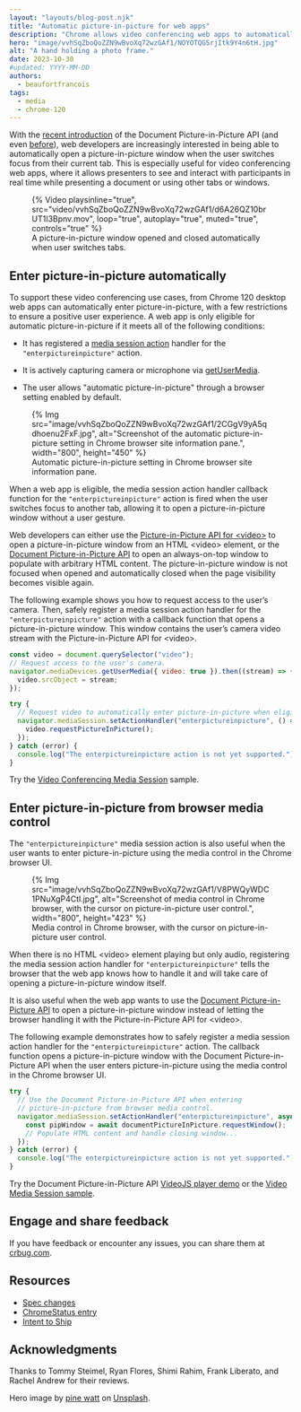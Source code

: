 ```yaml
---
layout: "layouts/blog-post.njk"
title: "Automatic picture-in-picture for web apps"
description: "Chrome allows video conferencing web apps to automatically enter picture-in-picture."
hero: "image/vvhSqZboQoZZN9wBvoXq72wzGAf1/NOYOTQG5rjItk9Y4n6tH.jpg"
alt: "A hand holding a photo frame."
date: 2023-10-30
#updated: YYYY-MM-DD
authors:
  - beaufortfrancois
tags:
  - media
  - chrome-120
---
```


With the [recent introduction](/blog/the-future-of-picture-in-picture/) of the Document Picture-in-Picture API (and even [before](/blog/media-updates-in-chrome-73/#auto-pip)), web developers are increasingly interested in being able to automatically open a picture-in-picture window when the user switches focus from their current tab. This is especially useful for video conferencing web apps, where it allows presenters to see and interact with participants in real time while presenting a document or using other tabs or windows.

<figure>
  {% Video
    playsinline="true",
    src="video/vvhSqZboQoZZN9wBvoXq72wzGAf1/d6A26QZ10brUT1I3Bpnv.mov",
    loop="true",
    autoplay="true",
    muted="true",
    controls="true"
  %}
  <figcaption>A picture-in-picture window opened and closed automatically when user switches tabs.</figcaption>
</figure>

## Enter picture-in-picture automatically

To support these video conferencing use cases, from Chrome 120 desktop web apps can automatically enter picture-in-picture, with a few restrictions to ensure a positive user experience. A web app is only eligible for automatic picture-in-picture if it meets all of the following conditions:

- It has registered a [media session action](https://www.w3.org/TR/mediasession/#ref-for-enumdef-mediasessionaction) handler for the `"enterpictureinpicture"` action.

- It is actively capturing camera or microphone via [getUserMedia](https://developer.mozilla.org/docs/Web/API/MediaDevices/getUserMedia).

- The user allows "automatic picture-in-picture" through a browser setting enabled by default.

<figure>
  {% Img src="image/vvhSqZboQoZZN9wBvoXq72wzGAf1/2CGgV9yA5qdhoenu2FxF.jpg", alt="Screenshot of the automatic picture-in-picture setting in Chrome browser site information pane.", width="800", height="450" %}
  <figcaption>Automatic picture-in-picture setting in Chrome browser site information pane.</figcaption>
</figure>

When a web app is eligible, the media session action handler callback function for the `"enterpictureinpicture"` action is fired when the user switches focus to another tab, allowing it to open a picture-in-picture window without a user gesture. 

Web developers can either use the [Picture-in-Picture API for &lt;video&gt;](/blog/watch-video-using-picture-in-picture/) to open a picture-in-picture window from an HTML &lt;video&gt; element, or the [Document Picture-in-Picture API](/docs/web-platform/document-picture-in-picture/) to open an always-on-top window to populate with arbitrary HTML content. The picture-in-picture window is not focused when opened and automatically closed when the page visibility becomes visible again.

The following example shows you how to request access to the user’s camera. Then, safely register a media session action handler for the `"enterpictureinpicture"` action with a callback function that opens a picture-in-picture window. This window contains the user’s camera video stream with the Picture-in-Picture API for &lt;video&gt;.

```js
const video = document.querySelector("video");
// Request access to the user's camera.
navigator.mediaDevices.getUserMedia({ video: true }).then((stream) => {
  video.srcObject = stream;
});

try {
  // Request video to automatically enter picture-in-picture when eligible.
  navigator.mediaSession.setActionHandler("enterpictureinpicture", () => {
    video.requestPictureInPicture();
  });
} catch (error) {
  console.log("The enterpictureinpicture action is not yet supported.");
}
```

Try the [Video Conferencing Media Session](https://googlechrome.github.io/samples/media-session/video-conferencing.html) sample.

## Enter picture-in-picture from browser media control

The `"enterpictureinpicture"` media session action is also useful when the user wants to enter picture-in-picture using the media control in the Chrome browser UI.

<figure>
  {% Img src="image/vvhSqZboQoZZN9wBvoXq72wzGAf1/V8PWQyWDC1PNuXgP4Ctl.jpg", alt="Screenshot of media control in Chrome browser, with the cursor on picture-in-picture user control.", width="800", height="423" %}
  <figcaption>Media control in Chrome browser, with the cursor on picture-in-picture user control.</figcaption>
</figure>

When there is no HTML &lt;video&gt; element playing but only audio, registering the media session action handler for `"enterpictureinpicture"` tells the browser that the web app knows how to handle it and will take care of opening a picture-in-picture window itself.

It is also useful when the web app wants to use the [Document Picture-in-Picture API](/docs/web-platform/document-picture-in-picture/) to open a picture-in-picture window instead of letting the browser handling it with the Picture-in-Picture API for &lt;video&gt;.

The following example demonstrates how to safely register a media session action handler for the `"enterpictureinpicture"` action. The callback function opens a picture-in-picture window with the Document Picture-in-Picture API when the user enters picture-in-picture using the media control in the Chrome browser UI.

```js
try {
  // Use the Document Picture-in-Picture API when entering
  // picture-in-picture from browser media control.
  navigator.mediaSession.setActionHandler("enterpictureinpicture", async () => {
    const pipWindow = await documentPictureInPicture.requestWindow();
    // Populate HTML content and handle closing window...
  });
} catch (error) {
  console.log("The enterpictureinpicture action is not yet supported.");
}
```

Try the Document Picture-in-Picture API [VideoJS player demo](https://document-picture-in-picture-api.glitch.me/) or the [Video Media Session sample](https://googlechrome.github.io/samples/media-session/video.html).

## Engage and share feedback

If you have feedback or encounter any issues, you can share them at [crbug.com](https://bugs.chromium.org/p/chromium/issues/entry?components=Blink%3EMedia%3EPictureInPicture).

## Resources

- [Spec changes](https://github.com/w3c/mediasession/pull/295)
- [ChromeStatus entry](https://chromestatus.com/feature/6245717716238336)
- [Intent to Ship](https://groups.google.com/a/chromium.org/g/blink-dev/c/BEhYD8v4zY0/m/ZcINHmMMBAAJ)

## Acknowledgments

Thanks to Tommy Steimel, Ryan Flores, Shimi Rahim, Frank Liberato, and Rachel Andrew for their reviews.

Hero image by [pine watt](https://unsplash.com/@pinewatt) on [Unsplash](https://unsplash.com/photos/person-hand-holding-photo-frame-3_Xwxya43hE).